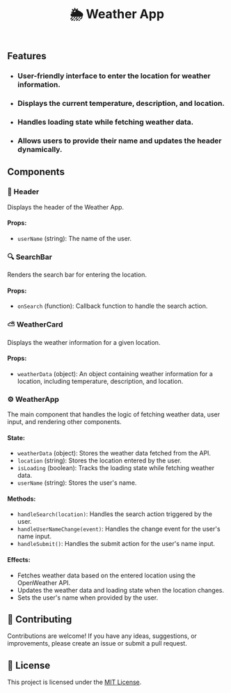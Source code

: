 <!DOCTYPE html>
<html lang="en">
<head>
  <meta charset="UTF-8">
  <meta name="viewport" content="width=device-width, initial-scale=1.0">
  <title>🌦️ Weather App</title>
</head>
<body>
  <header>
    <h1>🌦️ Weather App</h1>
  </header>
  <section>
    <h2>Features</h2>
    <ul>
      <li>
        <h3>User-friendly interface to enter the location for weather information.</h3>
      </li>
      <li>
        <h3>Displays the current temperature, description, and location.</h3>
      </li>
      <li>
        <h3>Handles loading state while fetching weather data.</h3>
      </li>
      <li>
        <h3>Allows users to provide their name and updates the header dynamically.</h3>
      </li>
    </ul>
  </section>
  <section>
    <h2>Components</h2>
    <article>
  <h3>📜 Header</h3>
  <p>Displays the header of the Weather App.</p>
  <h4>Props:</h4>
  <ul>
    <li><code>userName</code> (string): The name of the user.</li>
  </ul>
</article>

<article>
  <h3>🔍 SearchBar</h3>
  <p>Renders the search bar for entering the location.</p>
  <h4>Props:</h4>
  <ul>
    <li><code>onSearch</code> (function): Callback function to handle the search action.</li>
  </ul>
</article>

<article>
  <h3>⛅ WeatherCard</h3>
  <p>Displays the weather information for a given location.</p>
  <h4>Props:</h4>
  <ul>
    <li><code>weatherData</code> (object): An object containing weather information for a location, including
      temperature, description, and location.</li>
  </ul>
</article>

<article>
  <h3>⚙️ WeatherApp</h3>
  <p>The main component that handles the logic of fetching weather data, user input, and rendering other components.</p>
  <h4>State:</h4>
  <ul>
    <li><code>weatherData</code> (object): Stores the weather data fetched from the API.</li>
    <li><code>location</code> (string): Stores the location entered by the user.</li>
    <li><code>isLoading</code> (boolean): Tracks the loading state while fetching weather data.</li>
    <li><code>userName</code> (string): Stores the user's name.</li>
  </ul>
  <h4>Methods:</h4>
  <ul>
    <li><code>handleSearch(location)</code>: Handles the search action triggered by the user.</li>
    <li><code>handleUserNameChange(event)</code>: Handles the change event for the user's name input.</li>
    <li><code>handleSubmit()</code>: Handles the submit action for the user's name input.</li>
  </ul>
  <h4>Effects:</h4>
  <ul>
    <li>Fetches weather data based on the entered location using the OpenWeather API.</li>
    <li>Updates the weather data and loading state when the location changes.</li>
    <li>Sets the user's name when provided by the user.</li>
  </ul>
</article>
 </section>
  <section>
    <h2>🤝 Contributing</h2>
    <p>Contributions are welcome! If you have any ideas, suggestions, or improvements, please create an issue or submit a pull request.</p>
  </section>
  <section>
    <h2>📄 License</h2>
    <p>This project is licensed under the <a href="LICENSE">MIT License</a>.</p>
  </section>
</body>
</html>
